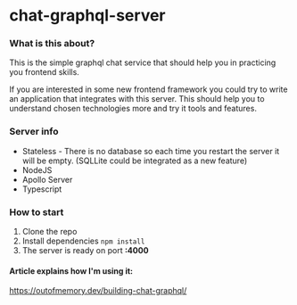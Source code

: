 # chat-graphql-server

### What is this about?

This is the simple graphql chat service that should help you in practicing you frontend skills.

If you are interested in some new frontend framework you could try to write an application that integrates with this server. This should help you to understand chosen technologies more and try it tools and features.

### Server info

* Stateless - There is no database so each time you restart the server it will be empty. (SQLLite could be integrated as a new feature)
* NodeJS
* Apollo Server
* Typescript

### How to start

1. Clone the repo
2. Install dependencies ```npm install```
3. The server is ready on port **:4000**

#### Article explains how I'm using it: 

https://outofmemory.dev/building-chat-graphql/